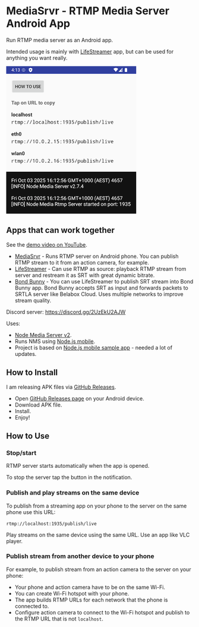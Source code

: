 # MediaSrvr - RTMP Media Server Android App

Run RTMP media server as an Android app.

Intended usage is mainly with [LifeStreamer](https://github.com/dimadesu/LifeStreamer) app, but can be used for anything you want really.

![MediaSrvr Screenshot](docs/MediaSrvr-screenshot.png)

## Apps that can work together

See the [demo video on YouTube](https://www.youtube.com/watch?v=_zlWsQYxrE4).

- [MediaSrvr](https://github.com/dimadesu/MediaSrvr) - Runs RTMP server on Android phone. You can publish RTMP stream to it from an action camera, for example.
- [LifeStreamer](https://github.com/dimadesu/LifeStreamer) - Can use RTMP as source: playback RTMP stream from server and restream it as SRT with great dynamic bitrate.
- [Bond Bunny](https://github.com/dimadesu/bond-bunny) - You can use LifeStreamer to publish SRT stream into Bond Bunny app. Bond Bunny accepts SRT as input and forwards packets to SRTLA server like Belabox Cloud. Uses multiple networks to improve stream quality.

Discord server: https://discord.gg/2UzEkU2AJW

Uses:

- [Node Media Server v2](https://github.com/illuspas/Node-Media-Server/tree/v2).
- Runs NMS using [Node.js mobile](https://github.com/nodejs-mobile/nodejs-mobile).
- Project is based on [Node.js mobile sample app](https://github.com/nodejs-mobile/nodejs-mobile-samples/tree/master/android/native-gradle-node-folder) - needed a lot of updates.

## How to Install

I am releasing APK files via [GitHub Releases](https://github.com/dimadesu/MediaSrvr/releases).

- Open [GitHub Releases page](https://github.com/dimadesu/MediaSrvr/releases) on your Android device.
- Download APK file.
- Install.
- Enjoy!

## How to Use

### Stop/start

RTMP server starts automatically when the app is opened.

To stop the server tap the button in the notification.

### Publish and play streams on the same device

To publish from a streaming app on your phone to the server on the same phone use this URL:

```
rtmp://localhost:1935/publish/live
```

Play streams on the same device using the same URL. Use an app like VLC player.

### Publish stream from another device to your phone

For example, to publish stream from an action camera to the server on your phone:

- Your phone and action camera have to be on the same Wi-Fi.
- You can create Wi-Fi hotspot with your phone.
- The app builds RTMP URLs for each network that the phone is connected to.
- Configure action camera to connect to the Wi-Fi hotspot and publish to the RTMP URL that is not `localhost`.
